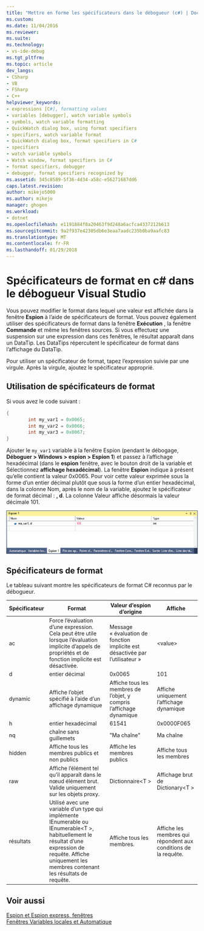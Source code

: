 ```yaml
---
title: "Mettre en forme les spécificateurs dans le débogueur (c#) | Documents Microsoft"
ms.custom: 
ms.date: 11/04/2016
ms.reviewer: 
ms.suite: 
ms.technology:
- vs-ide-debug
ms.tgt_pltfrm: 
ms.topic: article
dev_langs:
- CSharp
- VB
- FSharp
- C++
helpviewer_keywords:
- expressions [C#], formatting values
- variables [debugger], watch variable symbols
- symbols, watch variable formatting
- QuickWatch dialog box, using format specifiers
- specifiers, watch variable format
- QuickWatch dialog box, format specifiers in C#
- specifiers
- watch variable symbols
- Watch window, format specifiers in C#
- format specifiers, debugger
- debugger, format specifiers recognized by
ms.assetid: 345c8589-5f36-4d34-a58c-e56271687dd6
caps.latest.revision: 
author: mikejo5000
ms.author: mikejo
manager: ghogen
ms.workload:
- dotnet
ms.openlocfilehash: e1191884f0a20463f9d248a6acfca4337212b613
ms.sourcegitcommit: 9a2f937e42305db6e3eaa7aadc235b0ba9aafc83
ms.translationtype: MT
ms.contentlocale: fr-FR
ms.lasthandoff: 01/29/2018
---
```

# <a name="format-specifiers-in-c-in-the-visual-studio-debugger"></a>Spécificateurs de format en c# dans le débogueur Visual Studio
Vous pouvez modifier le format dans lequel une valeur est affichée dans la fenêtre **Espion** à l’aide de spécificateurs de format. Vous pouvez également utiliser des spécificateurs de format dans la fenêtre **Exécution** , la fenêtre **Commande** et même les fenêtres sources. Si vous effectuez une suspension sur une expression dans ces fenêtres, le résultat apparaît dans un DataTip. Les DataTips répercutent le spécificateur de format dans l’affichage du DataTip.  
  
 Pour utiliser un spécificateur de format, tapez l’expression suivie par une virgule. Après la virgule, ajoutez le spécificateur approprié.  
  
## <a name="using-format-specifiers"></a>Utilisation de spécificateurs de format  
 Si vous avez le code suivant :  
  
```csharp  
{  
        int my_var1 = 0x0065;  
        int my_var2 = 0x0066;  
        int my_var3 = 0x0067;  
}  
```  
  
 Ajouter le `my_var1` variable à la fenêtre Espion (pendant le débogage, **Déboguer > Windows > espion > Espion 1**) et passez à l’affichage hexadécimal (dans le **espion** fenêtre, avec le bouton droit de la variable et Sélectionnez **affichage hexadécimal**). La fenêtre **Espion** indique à présent qu’elle contient la valeur 0x0065. Pour voir cette valeur exprimée sous la forme d’un entier décimal plutôt que sous la forme d’un entier hexadécimal, dans la colonne Nom, après le nom de la variable, ajoutez le spécificateur de format décimal : **, d**. La colonne Valeur affiche désormais la valeur décimale 101.  
  
 ![WatchFormatCSharp](../debugger/media/watchformatcsharp.png "WatchFormatCSharp")  
  
## <a name="format-specifiers"></a>Spécificateurs de format  
 Le tableau suivant montre les spécificateurs de format C# reconnus par le débogueur.  
  
|Spécificateur|Format|Valeur d’espion d’origine|Affiche|  
|---------------|------------|--------------------------|--------------|  
|ac|Force l’évaluation d’une expression. Cela peut être utile lorsque l’évaluation implicite d’appels de propriétés et de fonction implicite est désactivée.|Message « évaluation de fonction implicite est désactivée par l’utilisateur »|\<value>|  
|d|entier décimal|0x0065|101|  
|dynamic|Affiche l’objet spécifié à l’aide d’un affichage dynamique|Affiche tous les membres de l’objet, y compris l’affichage dynamique|Affiche uniquement l’affichage dynamique|  
|h|entier hexadécimal|61541|0x0000F065|  
|nq|chaîne sans guillemets|"Ma chaîne"|Ma chaîne|  
|hidden|Affiche tous les membres publics et non publics|Affiche les membres publics|Affiche tous les membres|  
|raw|Affiche l’élément tel qu’il apparaît dans le nœud élément brut. Valide uniquement sur les objets proxy.|Dictionnaire\<T >|Affichage brut de Dictionary\<T >|  
|résultats|Utilisé avec une variable d’un type qui implémente IEnumerable ou IEnumerable\<T >, habituellement le résultat d’une expression de requête. Affiche uniquement les membres contenant les résultats de requête.|Affiche tous les membres.|Affiche les membres qui répondent aux conditions de la requête.|  
  
## <a name="see-also"></a>Voir aussi  
 [Espion et Espion express, fenêtres](../debugger/watch-and-quickwatch-windows.md)   
 [Fenêtres Variables locales et Automatique](../debugger/autos-and-locals-windows.md)
